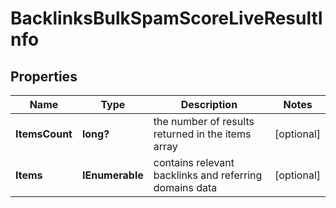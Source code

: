 # BacklinksBulkSpamScoreLiveResultInfo


## Properties

| Name | Type | Description | Notes |
|------------ | ------------- | ------------- | -------------|
**ItemsCount** | **long?** | the number of results returned in the items array |[optional]|
**Items** | **IEnumerable<BacklinksBulkSpamScoreLiveItem>** | contains relevant backlinks and referring domains data |[optional]|